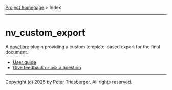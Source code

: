 [Project homepage](https://github.com/peter88213/nv_custom_export) > Index

---

# nv_custom_export

A [novelibre](https://github.com/peter88213/novelibre/) plugin providing a custom template-based export for the final document.

- [User guide](help) 
- [Give feedback or ask a question](https://github.com/peter88213/novelibre/discussions)

---

Copyright (c) 2025 by Peter Triesberger. All rights reserved.
